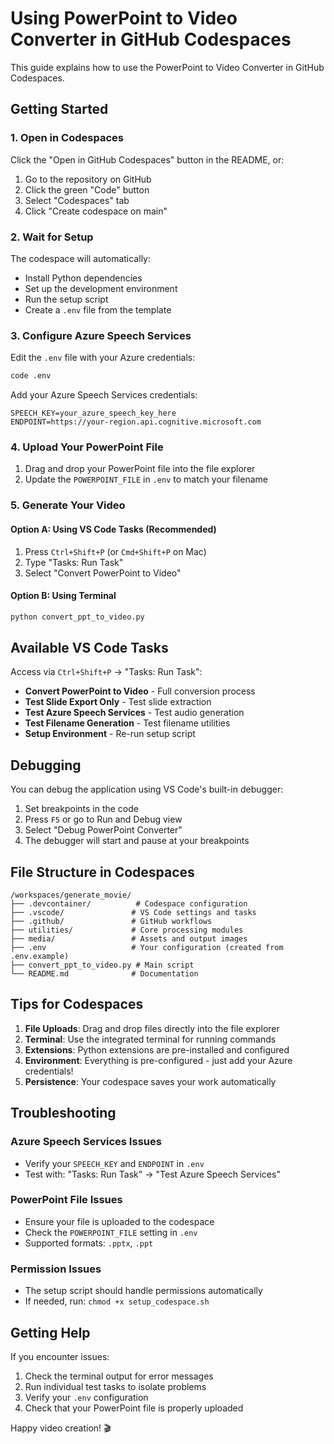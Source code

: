 # Using PowerPoint to Video Converter in GitHub Codespaces

This guide explains how to use the PowerPoint to Video Converter in GitHub Codespaces.

## Getting Started

### 1. Open in Codespaces

Click the "Open in GitHub Codespaces" button in the README, or:
1. Go to the repository on GitHub
2. Click the green "Code" button
3. Select "Codespaces" tab
4. Click "Create codespace on main"

### 2. Wait for Setup

The codespace will automatically:
- Install Python dependencies
- Set up the development environment
- Run the setup script
- Create a `.env` file from the template

### 3. Configure Azure Speech Services

Edit the `.env` file with your Azure credentials:
```bash
code .env
```

Add your Azure Speech Services credentials:
```env
SPEECH_KEY=your_azure_speech_key_here
ENDPOINT=https://your-region.api.cognitive.microsoft.com
```

### 4. Upload Your PowerPoint File

1. Drag and drop your PowerPoint file into the file explorer
2. Update the `POWERPOINT_FILE` in `.env` to match your filename

### 5. Generate Your Video

#### Option A: Using VS Code Tasks (Recommended)
1. Press `Ctrl+Shift+P` (or `Cmd+Shift+P` on Mac)
2. Type "Tasks: Run Task"
3. Select "Convert PowerPoint to Video"

#### Option B: Using Terminal
```bash
python convert_ppt_to_video.py
```

## Available VS Code Tasks

Access via `Ctrl+Shift+P` → "Tasks: Run Task":

- **Convert PowerPoint to Video** - Full conversion process
- **Test Slide Export Only** - Test slide extraction
- **Test Azure Speech Services** - Test audio generation
- **Test Filename Generation** - Test filename utilities
- **Setup Environment** - Re-run setup script

## Debugging

You can debug the application using VS Code's built-in debugger:

1. Set breakpoints in the code
2. Press `F5` or go to Run and Debug view
3. Select "Debug PowerPoint Converter"
4. The debugger will start and pause at your breakpoints

## File Structure in Codespaces

```
/workspaces/generate_movie/
├── .devcontainer/          # Codespace configuration
├── .vscode/               # VS Code settings and tasks
├── .github/               # GitHub workflows
├── utilities/             # Core processing modules
├── media/                 # Assets and output images
├── .env                   # Your configuration (created from .env.example)
├── convert_ppt_to_video.py # Main script
└── README.md              # Documentation
```

## Tips for Codespaces

1. **File Uploads**: Drag and drop files directly into the file explorer
2. **Terminal**: Use the integrated terminal for running commands
3. **Extensions**: Python extensions are pre-installed and configured
4. **Environment**: Everything is pre-configured - just add your Azure credentials!
5. **Persistence**: Your codespace saves your work automatically

## Troubleshooting

### Azure Speech Services Issues
- Verify your `SPEECH_KEY` and `ENDPOINT` in `.env`
- Test with: "Tasks: Run Task" → "Test Azure Speech Services"

### PowerPoint File Issues
- Ensure your file is uploaded to the codespace
- Check the `POWERPOINT_FILE` setting in `.env`
- Supported formats: `.pptx`, `.ppt`

### Permission Issues
- The setup script should handle permissions automatically
- If needed, run: `chmod +x setup_codespace.sh`

## Getting Help

If you encounter issues:
1. Check the terminal output for error messages
2. Run individual test tasks to isolate problems
3. Verify your `.env` configuration
4. Check that your PowerPoint file is properly uploaded

Happy video creation! 🎬
